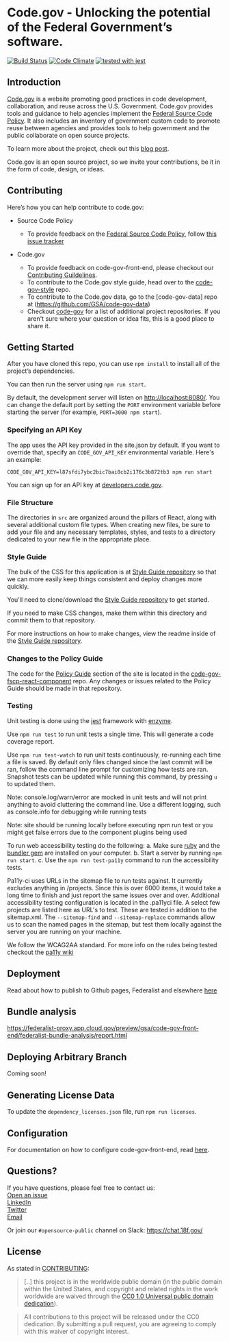 # Code.gov - Unlocking the potential of the Federal Government’s software.

[![Build Status](https://circleci.com/gh/GSA/code-gov-front-end.svg?style=svg)](https://circleci.com/gh/GSA/code-gov-front-end)
[![Code Climate](https://api.codeclimate.com/v1/badges/4675ef3ed03728b81e66/maintainability)](https://codeclimate.com/github/GSA/code-gov-front-end/maintainability)
[![tested with jest](https://img.shields.io/badge/tested_with-jest-99424f.svg)](https://github.com/facebook/jest)

## Introduction

[Code.gov](https://code.gov) is a website promoting good practices in code development, collaboration, and reuse across the U.S. Government. Code.gov provides tools and guidance to help agencies implement the [Federal Source Code Policy](https://sourcecode.cio.gov). It also includes an inventory of government custom code to promote reuse between agencies and provides tools to help government and the public collaborate on open source projects.

To learn more about the project, check out this [blog post](https://www.whitehouse.gov/blog/2016/08/08/peoples-code).

Code.gov is an open source project, so we invite your contributions, be it in the form of code, design, or ideas.

## Contributing

Here’s how you can help contribute to code.gov:

- Source Code Policy

  - To provide feedback on the [Federal Source Code Policy](https://sourcecode.cio.gov/), follow [this issue tracker](https://github.com/WhiteHouse/source-code-policy/issues)

- Code.gov
  - To provide feedback on code-gov-front-end, please checkout our [Contributing Guildelines](CONTRIBUTING.md).
  - To contribute to the Code.gov style guide, head over to the [code-gov-style](https://github.com/GSA/code-gov-style) repo.
  - To contribute to the Code.gov data, go to the [code-gov-data] repo at (https://github.com/GSA/code-gov-data)
  - Checkout [code-gov](https://github.com/GSA/code-gov) for a list of additional project repositories. If you aren't sure where your question or idea fits, this is a good place to share it.

## Getting Started

After you have cloned this repo, you can use `npm install` to install all of the
project’s dependencies.

You can then run the server using `npm run start`.

By default, the development server will listen on <http://localhost:8080/>. You can change the default port by setting the `PORT` environment variable before starting the server (for example, `PORT=3000 npm start`).

### Specifying an API Key

The app uses the API key provided in the site.json by default.
If you want to override that, specify an `CODE_GOV_API_KEY` environmental variable. Here's an example:

```
CODE_GOV_API_KEY=l87sfdi7ybc2bic7bai8cb2i176c3b872tb3 npm run start
```

You can sign up for an API key at [developers.code.gov](https://developers.code.gov/key.html).

### File Structure

The directories in `src` are organized around the pillars of React, along
with several additional custom file types. When creating new files, be sure to
add your file and any necessary templates, styles, and tests to a directory
dedicated to your new file in the appropriate place.

### Style Guide

The bulk of the CSS for this application is at [Style Guide repository](https://github.com/GSA/code-gov-style) so that we can more easily keep things consistent and deploy changes more quickly.

You'll need to clone/download the [Style Guide repository](https://github.com/GSA/code-gov-style) to get started.

If you need to make CSS changes, make them within this directory and commit them to that repository.

For more instructions on how to make changes, view the readme inside of the [Style Guide repository](https://github.com/GSA/code-gov-style).

### Changes to the Policy Guide

The code for the [Policy Guide](https://code.gov/policy-guide/) section of the site is located in the [code-gov-fscp-react-component](https://github.com/GSA/code-gov-fscp-react-component) repo. Any changes or issues related to the Policy Guide should be made in that repository.

### Testing

Unit testing is done using the [jest](https://github.com/facebook/jest) framework with [enzyme](https://github.com/airbnb/enzyme).

Use `npm run test` to run unit tests a single time. This will generate a code coverage report.

Use `npm run test-watch` to run unit tests continuously, re-running each time a file is saved. By default only files changed since the last commit will be ran, follow the command line prompt for customizing how tests are ran. Snapshot tests can be updated while running this command, by pressing `u` to updated them.

Note: console.log/warn/error are mocked in unit tests and will not print anything to avoid cluttering the command line. Use a different logging, such as console.info for debugging while running tests

Note: site should be running locally before executing npm run test or you might get false errors due to the component plugins being used

To run web accessibility testing do the following:
a. Make sure [ruby](https://www.ruby-lang.org/en/documentation/installation/) and the [bundler gem](https://bundler.io/) are installed on your computer.
b. Start a server by running `npm run start`.
c. Use the `npm run test-pa11y` command to run the accessibility tests.

Pa11y-ci uses URLs in the sitemap file to run tests against. It currently excludes anything in /projects. Since this is over 6000 items, it would take a long time to finish and just report the same issues over and over.
Additional accessibility testing configuration is located in the .pa11yci file. A select few projects are listed here as URL's to test. These are tested in addition to the sitemap.xml.
The `--sitemap-find` and `--sitemap-replace` commands allow us to scan the named pages in the sitemap, but test them locally against the server you are running on your machine.

We follow the WCAG2AA standard. For more info on the rules being tested checkout the [pa11y wiki](https://github.com/pa11y/pa11y/wiki/HTML-CodeSniffer-Rules)

## Deployment

Read about how to publish to Github pages, Federalist and elsewhere [here](DEPLOYMENT.md)

## Bundle analysis

https://federalist-proxy.app.cloud.gov/preview/gsa/code-gov-front-end/federalist-bundle-analysis/report.html

## Deploying Arbitrary Branch

Coming soon!

## Generating License Data

To update the `dependency_licenses.json` file, run `npm run licenses`.

## Configuration

For documentation on how to configure code-gov-front-end, read [here](CONFIGURATION.md).

## Questions?

If you have questions, please feel free to contact us:  
[Open an issue](https://github.com/GSA/code-gov-front-end/issues)  
[LinkedIn](https://www.linkedin.com/company/code-gov/)  
[Twitter](https://twitter.com/@CodeDotGov)  
[Email](mailto:code@gsa.gov)

Or join our `#opensource-public` channel on Slack: https://chat.18f.gov/

## License

As stated in [CONTRIBUTING](CONTRIBUTING.md):

> [..] this project is in the worldwide public domain (in the public domain within the United States, and copyright and related rights in the work worldwide are waived through the [CC0 1.0 Universal public domain dedication](https://creativecommons.org/publicdomain/zero/1.0/)).

> All contributions to this project will be released under the CC0
> dedication. By submitting a pull request, you are agreeing to comply
> with this waiver of copyright interest.
